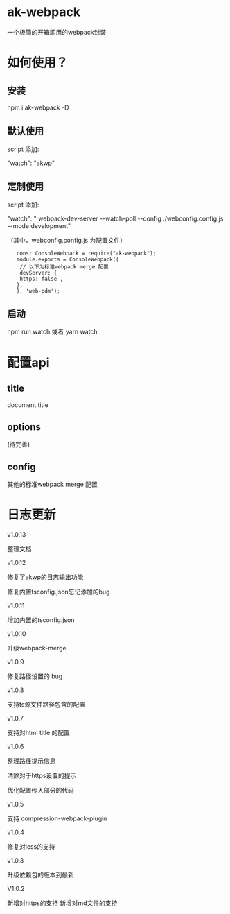 # ak-webpack

一个极简的开箱即用的webpack封装

# 如何使用？

## 安装

npm i ak-webpack -D

## 默认使用

script 添加:

"watch": "akwp"

## 定制使用

script 添加:

"watch": " webpack-dev-server  --watch-poll --config ./webconfig.config.js --mode development"





（其中，webconfig.config.js 为配置文件）



```
   const ConsoleWebpack = require("ak-webpack");
   module.exports = ConsoleWebpack({
    // 以下为标准webpack merge 配置
    devServer: {
    https: false ,
   },
   }, 'web-pdm');
```


## 启动

npm run watch 或者 yarn watch

# 配置api

## title

document title

## options

(待完善)

## config

其他的标准webpack merge 配置



# 日志更新

v1.0.13

整理文档


v1.0.12


修复了akwp的日志输出功能

修复内置tsconfig.json忘记添加的bug

v1.0.11

增加内置的tsconfig.json

v1.0.10

升级webpack-merge

v1.0.9

修复路径设置的 bug

v1.0.8

支持ts源文件路径包含的配置


v1.0.7

支持对html title 的配置

v1.0.6

整理路径提示信息

清除对于https设置的提示

优化配置传入部分的代码

v1.0.5

支持 compression-webpack-plugin


v1.0.4

修复对less的支持

v1.0.3

升级依赖包的版本到最新

V1.0.2

新增对https的支持
新增对md文件的支持
